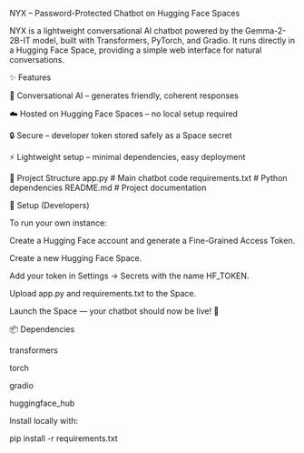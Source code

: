 NYX – Password-Protected Chatbot on Hugging Face Spaces

NYX is a lightweight conversational AI chatbot powered by the Gemma-2-2B-IT model, built with Transformers, PyTorch, and Gradio. It runs directly in a Hugging Face Space, providing a simple web interface for natural conversations.

✨ Features

🤖 Conversational AI – generates friendly, coherent responses

☁️ Hosted on Hugging Face Spaces – no local setup required

🔒 Secure – developer token stored safely as a Space secret

⚡ Lightweight setup – minimal dependencies, easy deployment

📂 Project Structure
app.py            # Main chatbot code
requirements.txt  # Python dependencies
README.md         # Project documentation

🚀 Setup (Developers)

To run your own instance:

Create a Hugging Face account
 and generate a Fine-Grained Access Token.

Create a new Hugging Face Space.

Add your token in Settings → Secrets with the name HF_TOKEN.

Upload app.py and requirements.txt to the Space.

Launch the Space — your chatbot should now be live! 🎉

📦 Dependencies

transformers

torch

gradio

huggingface_hub

Install locally with:

pip install -r requirements.txt
